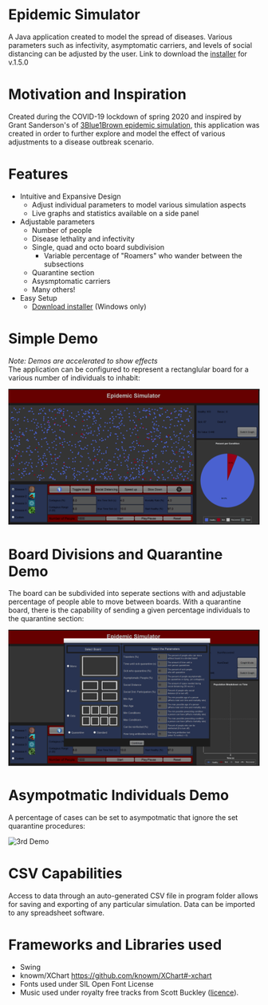# Epidemic Simulator
A Java application created to model the spread of diseases. Various parameters such as infectivity, asymptomatic carriers, and levels of social distancing can be adjusted by the user.
Link to download the [installer](https://github.com/D-S-Software/EpidemicSimulator/releases/download/v1.5.0/EpidemicSimulatorSetup_v1.5.0.exe) for v.1.5.0

# Motivation and Inspiration
Created during the COVID-19 lockdown of spring 2020 and inspired by Grant Sanderson's of [3Blue1Brown epidemic simulation](https://www.youtube.com/watch?v=gxAaO2rsdIs), this application was created in order to further explore and model the effect of various adjustments to a disease outbreak scenario.

# Features 
- Intuitive and Expansive Design
  - Adjust individual parameters to model various simulation aspects
  - Live graphs and statistics available on a side panel
- Adjustable parameters
  - Number of people
  - Disease lethality and infectivity
  - Single, quad and octo board subdivision
      - Variable percentage of "Roamers" who wander between the subsections
  - Quarantine section
  - Asysmptomatic carriers
  - Many others!
- Easy Setup
  - [Download installer](https://github.com/D-S-Software/EpidemicSimulator/releases/download/v1.5.0/EpidemicSimulatorSetup_v1.5.0.exe) (Windows only)
  

# Simple Demo
*Note: Demos are accelerated to show effects*<br />
The application can be configured to represent a rectanglular board for a various number of individuals to inhabit: 

![Simple Demo](EpidemicSimGifs/EpidemicSimGeneralShowcase.gif)

# Board Divisions and Quarantine Demo
The board can be subdivided into seperate sections with and adjustable percentage of people able to move between boards. With a quarantine board, there is the capability of sending a given percentage individuals to the quarantine section:

![2nd Demo](EpidemicSimGifs/EpidemicSimQuadQuarShowcase.gif)

# Asympotmatic Individuals Demo
A percentage of cases can be set to asympotmatic that ignore the set quarantine procedures:

![3rd Demo](EpidemicSimGifs/EpidemicSimAsymptShowcase.gif)

# CSV Capabilities
Access to data through an auto-generated CSV file in program folder allows for saving and exporting of any particular simulation.
Data can be imported to any spreadsheet software.

# Frameworks and Libraries used
- Swing
- knowm/XChart https://github.com/knowm/XChart#-xchart
- Fonts used under SIL Open Font License
- Music used under royalty free tracks from Scott Buckley ([licence](https://creativecommons.org/licenses/by/3.0/legalcode)).
